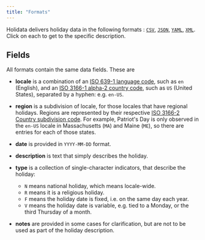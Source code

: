 ```yaml
---
title: "Formats"
---
```


Holidata delivers holiday data in the following formats : [`CSV`](csv/), [`JSON`](json/), [`YAML`](yaml/), [`XML`](xml/).
Click on each to get to the specific description.

## Fields

All formats contain the same data fields.
These are

* **locale** is a combination of an [ISO 639-1 language code](https://en.wikipedia.org/wiki/ISO_639-1), such as `en` (English), and an [ISO 3166-1 alpha-2 country code](https://en.wikipedia.org/wiki/ISO_3166-1_alpha-2), such as `US` (United States), separated by a hyphen: e.g. `en-US`.

* **region** is a subdivision of locale, for those locales that have regional holidays.
  Regions are represented by their respective [ISO 3166-2 Country subdivision code](https://en.wikipedia.org/wiki/ISO_3166-2).
  For example, Patriot's Day is only observed in the `en-US` locale in Massachusetts (`MA`) and Maine (`ME`), so there are entries for each of those states.

* **date** is provided in `YYYY-MM-DD` format.

* **description** is text that simply describes the holiday.

* **type** is a collection of single-character indicators, that describe the holiday:
  * `N` means national holiday, which means locale-wide.
  * `R` means it is a religious holiday.
  * `F` means the holiday date is fixed, i.e. on the same day each year.
  * `V` means the holiday date is variable, e.g. tied to a Monday, or the third Thursday of a month.

* **notes** are provided in some cases for clarification, but are not to be used as part of the holiday description.
